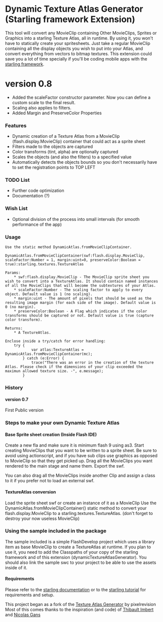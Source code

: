 Dynamic Texture Atlas Generator (Starling framework Extension)
========

This tool will convert any MovieClip containing Other MovieClips, Sprites or Graphics into a starling Texture Atlas, all in runtime. 
By using it, you won't have to statically create your spritesheets. Just take a regular MovieClip containing all the display objects you wish to put into your Atlas, and convert everything from vectors to bitmap textures. 
This extension could save you a lot of time specially if you'll be coding mobile apps with the [starling framework](http://www.starling-framework.org/).

# version 0.8 #
- Added the scaleFactor constructor parameter. Now you can define a custom scale to the final result.
- Scaling also applies to filters.
- Added Margin and PreserveColor Properties

### Features ###

* Dynamic creation of a Texture Atlas from a MovieClip (flash.display.MovieClip) container that could act as a sprite sheet
* Filters made to the objects are captured
* Color transforms (tint, alpha) are optionally captured
* Scales the objects (and also the filters) to a specified value
* Automatically detects the objects bounds so you don't necessarily have to set the registration points to TOP LEFT

### TODO List ###

* Further code optimization
* Documentation (?)

### Wish List ###
* Optional division of the process into small intervals (for smooth performance of the app)

### Usage ###
	Use the static method DynamicAtlas.fromMovieClipContainer.
	
	DynamicAtlas.fromMovieClipContainer(swf:flash.display.MovieClip, scaleFactor:Number = 1, margin:uint=0, preserveColor:Boolean = true):starling.textures.TextureAtlas
	
	Params:
		* swf:flash.display.MovieClip - The MovieClip sprite sheet you wish to convert into a TextureAtlas. It should contain named instances of all the MovieClips that will become the subtextures of your Atlas.
		* scaleFactor:Number - The scaling factor to apply to every object. Default value is 1 (no scaling).
		* margin:uint - The amount of pixels that should be used as the resulting image margin (for each side of the image). Default value is 0 (no margin).
		* preserveColor:Boolean - A Flag which indicates if the color transforms should be captured or not. Default value is true (capture color transform).
		
	Returns:
		* A TextureAtlas.
		
	Enclose inside a try/catch for error handling:
		try {
				var atlas:TextureAtlas = DynamicAtlas.fromMovieClipContainer(mc);
			} catch (e:Error) {
				trace("There was an error in the creation of the texture Atlas. Please check if the dimensions of your clip exceeded the maximun allowed texture size. -", e.message);
			}
### History ###
#### version 0.7 ####
First Public version

### Steps to make your own Dynamic Texture Atlas ###
#### Base Sprite sheet creation (Inside Flash IDE) ####
Create a new fla and make sure it is minimum flash 9 using as3.
Start creating MovieClips that you want to be written to a sprite sheet. Be sure to avoid using actionscript, and if you have sub clips use graphics as opposed to MovieClip so that they get picked up.
Drag all the MovieClips you want rendered to the main stage and name them.
Export the swf.

You can also drag all the MovieClips inside another Clip and assign a class to it if you prefer not to load an external swf.

#### TextureAtlas conversion ####
Load the sprite sheet swf or create an instance of it as a MovieClip
Use the DynamicAtlas.fromMovieClipContainer() static method to convert your flash.display.MovieClip to a starling.textures.TextureAtlas.
(don't forget to destroy your now useless MovieClip)

### Using the sample included in the package ###
The sample included is a simple FlashDevelop project which uses a library item as base MovieClip to create a TextureAtlas at runtime.
If you plan to use it, you need to add the Classpaths of your copy of the starling framework and of this extension (dynamicTextureAtlasGenerator).
You should also link the sample swc to your project to be able to use the assets inside of it.
#### Requirements ####
Please refer to the [starling documentation](http://doc.starling-framework.org/core/) or to the [starling tutorial](http://www.bytearray.org/?p=3371) for requirements and setup.

This project began as a fork of the [Texture Atlas Generator](https://github.com/pixelrevision/texture_atlas_generator) by pixelrevision
Most of this comes thanks to the inspiration (and code) of [Thibault Imbert](http://www.bytearray.org) and [Nicolas Gans](http://www.flashxpress.net/)	